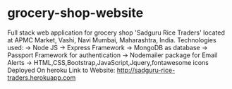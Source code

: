 # grocery-shop-website
Full stack web application for grocery shop 'Sadguru Rice Traders' located at APMC Market, Vashi, Navi Mumbai, Maharashtra, India.
Technologies used:
-> Node JS 
-> Express Framework
-> MongoDB as database
-> Passport Framework for authentication
-> Nodemailer package for Email Alerts
-> HTML,CSS,Bootstrap,JavaScript,Jquery,fontawesome icons
Deployed On heroku
Link to Website:
http://sadguru-rice-traders.herokuapp.com
